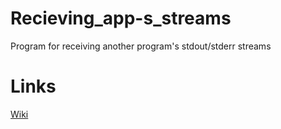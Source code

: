 # Recieving_app-s_streams
Program for receiving another program's stdout/stderr streams
# Links 
[Wiki](https://github.com/piligr1m/Recieving_app-s_streams/wiki)
